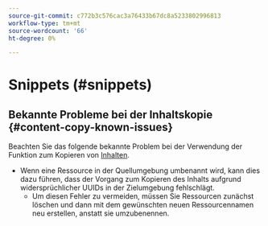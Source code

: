 ```yaml
---
source-git-commit: c772b3c576cac3a76433b67dc8a5233802996813
workflow-type: tm+mt
source-wordcount: '66'
ht-degree: 0%

---
```

# Snippets (#snippets)

## Bekannte Probleme bei der Inhaltskopie {#content-copy-known-issues}

Beachten Sie das folgende bekannte Problem bei der Verwendung der Funktion zum Kopieren von [Inhalten](/help/using/content-copy.md).

* Wenn eine Ressource in der Quellumgebung umbenannt wird, kann dies dazu führen, dass der Vorgang zum Kopieren des Inhalts aufgrund widersprüchlicher UUIDs in der Zielumgebung fehlschlägt.
   * Um diesen Fehler zu vermeiden, müssen Sie Ressourcen zunächst löschen und dann mit dem gewünschten neuen Ressourcennamen neu erstellen, anstatt sie umzubenennen.
